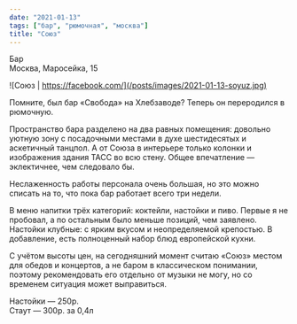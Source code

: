 ```yaml
---
date: "2021-01-13"
tags: ["бар", "рюмочная", "москва"]
title: "Союз"
---
```


Бар\
Москва, Маросейка, 15

![Союз | https://facebook.com/](/posts/images/2021-01-13-soyuz.jpg)


Помните, был бар «Свобода» на Хлебзаводе? Теперь он переродился в рюмочную.

<!--more-->

Пространство бара разделено на два равных помещения: довольно уютную зону с посадочными местами в духе шестидесятых и аскетичный танцпол. А от Союза в интерьере только колонки и изображения здания ТАСС во всю стену. Общее впечатление — эклектичнее, чем следовало бы. 

Неслаженность работы персонала очень большая, но это можно списать на то, что пока бар работает всего три недели.

В меню напитки трёх категорий: коктейли, настойки и пиво. Первые я не пробовал, а по остальным было меньше позиций, чем заявлено. Настойки клубные: с ярким вкусом и неопределяемой крепостью. В добавление, есть полноценный набор блюд европейской кухни. 

С учётом высоты цен, на сегодняшний момент считаю «Союз» местом для обедов и концертов, а не баром в классическом понимании, поэтому рекомендовать его отдельно от музыки не могу, но со временем ситуация может выправиться.


Настойки — 250р.\
Стаут — 300р. за 0,4л